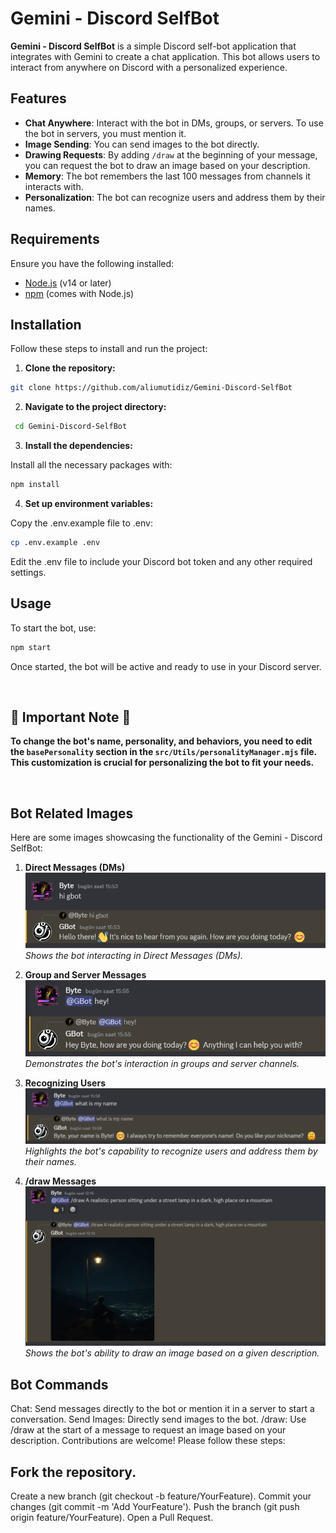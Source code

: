 # Gemini - Discord SelfBot

**Gemini - Discord SelfBot** is a simple Discord self-bot application that integrates with Gemini to create a chat application. This bot allows users to interact from anywhere on Discord with a personalized experience.

## Features

- **Chat Anywhere**: Interact with the bot in DMs, groups, or servers. To use the bot in servers, you must mention it.
- **Image Sending**: You can send images to the bot directly.
- **Drawing Requests**: By adding `/draw` at the beginning of your message, you can request the bot to draw an image based on your description.
- **Memory**: The bot remembers the last 100 messages from channels it interacts with.
- **Personalization**: The bot can recognize users and address them by their names.

## Requirements

Ensure you have the following installed:

- [Node.js](https://nodejs.org/) (v14 or later)
- [npm](https://www.npmjs.com/) (comes with Node.js)

## Installation

Follow these steps to install and run the project:

1. **Clone the repository:**

 ```bash
 git clone https://github.com/aliumutidiz/Gemini-Discord-SelfBot
  ```
2. **Navigate to the project directory:**

 ```bash
  cd Gemini-Discord-SelfBot
  ```
3. **Install the dependencies:**

Install all the necessary packages with:

  ```bash
  npm install
  ```
4. **Set up environment variables:**

Copy the .env.example file to .env:

   ```bash
   cp .env.example .env
   ```
Edit the .env file to include your Discord bot token and any other required settings.

## Usage
To start the bot, use:

   ```bash
   npm start
   ```
Once started, the bot will be active and ready to use in your Discord server.

&nbsp;
## 🚨 Important Note 🚨

**To change the bot's name, personality, and behaviors, you need to edit the `basePersonality` section in the `src/Utils/personalityManager.mjs` file. This customization is crucial for personalizing the bot to fit your needs.**

&nbsp;
## Bot Related Images

Here are some images showcasing the functionality of the Gemini - Discord SelfBot:

1. **Direct Messages (DMs)**  
   ![Direct Messages](readmePic/dmMsg.png)  
   *Shows the bot interacting in Direct Messages (DMs).*

2. **Group and Server Messages**  
   ![Group and Server Messages](readmePic/group-serverMsg.png)  
   *Demonstrates the bot's interaction in groups and server channels.*

3. **Recognizing Users**  
   ![Recognizing Users](readmePic/recognizeUsers.png)  
   *Highlights the bot's capability to recognize users and address them by their names.*

4. **/draw Messages**  
   ![Recognizing Users](readmePic/drawMsg.png)  
   *Shows the bot's ability to draw an image based on a given description.*

## Bot Commands
Chat: Send messages directly to the bot or mention it in a server to start a conversation.
Send Images: Directly send images to the bot.
/draw: Use /draw at the start of a message to request an image based on your description.
Contributions are welcome! Please follow these steps:

## Fork the repository.
Create a new branch (git checkout -b feature/YourFeature).
Commit your changes (git commit -m 'Add YourFeature').
Push the branch (git push origin feature/YourFeature).
Open a Pull Request.
